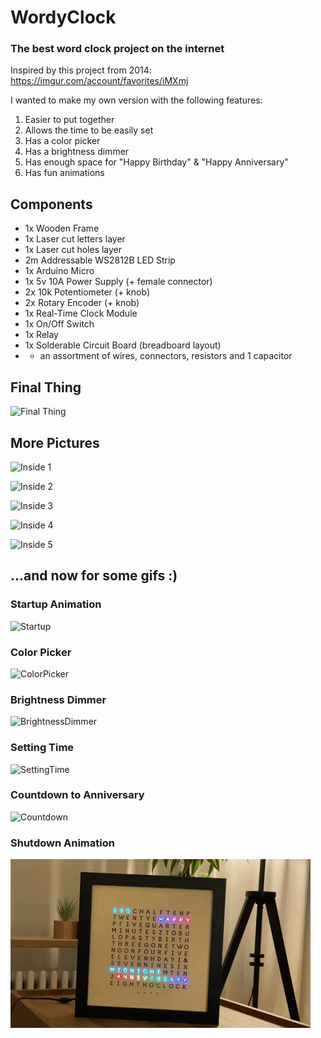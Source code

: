 # WordyClock
### The best word clock project on the internet

Inspired by this project from 2014: https://imgur.com/account/favorites/iMXmj

I wanted to make my own version with the following features:
1. Easier to put together
2. Allows the time to be easily set
3. Has a color picker
4. Has a brightness dimmer
5. Has enough space for "Happy Birthday" & "Happy Anniversary"
6. Has fun animations

## Components
- 1x Wooden Frame
- 1x Laser cut letters layer
- 1x Laser cut holes layer
- 2m Addressable WS2812B LED Strip
- 1x Arduino Micro
- 1x 5v 10A Power Supply (+ female connector)
- 2x 10k Potentiometer (+ knob)
- 2x Rotary Encoder (+ knob)
- 1x Real-Time Clock Module
- 1x On/Off Switch
- 1x Relay
- 1x Solderable Circuit Board (breadboard layout)
- + an assortment of wires, connectors, resistors and 1 capacitor

## Final Thing

![Final Thing](https://github.com/mrizk/wordyclock/blob/master/docs/IMG_6632-min.png)

## More Pictures

![Inside 1](https://github.com/mrizk/wordyclock/blob/master/docs/IMG_6621-min.png)

![Inside 2](https://github.com/mrizk/wordyclock/blob/master/docs/IMG_6622-min.png)

![Inside 3](https://github.com/mrizk/wordyclock/blob/master/docs/IMG_6623-min.png)

![Inside 4](https://github.com/mrizk/wordyclock/blob/master/docs/IMG_6624-min.png)

![Inside 5](https://github.com/mrizk/wordyclock/blob/master/docs/IMG_6625-min.png)

## ...and now for some gifs :)

### Startup Animation

![Startup](https://github.com/mrizk/wordyclock/blob/master/docs/startup.gif)

### Color Picker

![ColorPicker](https://github.com/mrizk/wordyclock/blob/master/docs/color.gif)

### Brightness Dimmer

![BrightnessDimmer](https://github.com/mrizk/wordyclock/blob/master/docs/brightness.gif)

### Setting Time

![SettingTime](https://github.com/mrizk/wordyclock/blob/master/docs/settingtime.gif)

### Countdown to Anniversary

![Countdown](https://github.com/mrizk/wordyclock/blob/master/docs/countdown.gif)

### Shutdown Animation

![Shutdown](https://github.com/mrizk/wordyclock/blob/master/docs/shutdown.gif)
